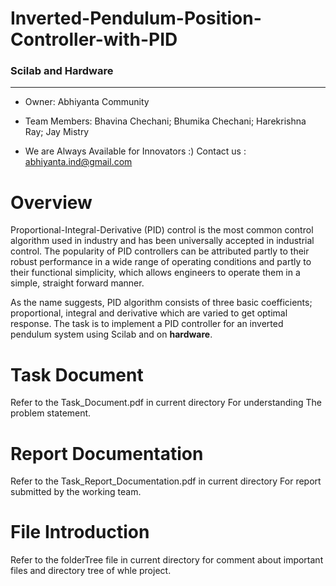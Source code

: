 # Inverted-Pendulum-Position-Controller-with-PID
### Scilab and Hardware
---------------------------------------------------
* Owner: 
  Abhiyanta Community
* Team Members: Bhavina Chechani;
Bhumika Chechani;
Harekrishna Ray;
Jay Mistry

* We are Always Available for Innovators :) Contact us : abhiyanta.ind@gmail.com 

# Overview
Proportional-Integral-Derivative (PID) control is the most common control algorithm used in industry and has been universally accepted in industrial control. The popularity of PID controllers can be attributed partly to their robust performance in a wide range of operating conditions and partly to their functional simplicity, which allows engineers to operate them in a simple, straight forward manner.

As the name suggests, PID algorithm consists of three basic coefficients; proportional, integral and derivative which are varied to get optimal response. The task is to implement a PID controller for an inverted pendulum system using Scilab and on **hardware**.


# Task Document
Refer to the Task_Document.pdf in current directory For understanding The problem statement. 

# Report Documentation
Refer to the Task_Report_Documentation.pdf in current directory For report submitted by the working team. 

# File Introduction
Refer to the folderTree file in current directory for comment about important files and directory tree of whle project. 

